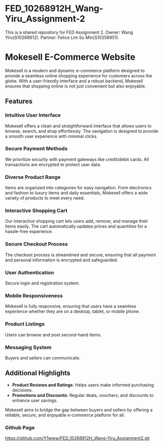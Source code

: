# FED_10268912H_Wang-Yiru_Assignment-2
This is a shared repository for FED Assignment 2. Owner: Wang Yiru(S10268912). Partner: Felice Lim Su Min(S10258951).

# Mokesell E-Commerce Website

Mokesell is a modern and dynamic e-commerce platform designed to provide a seamless online shopping experience for customers across the globe. With a user-friendly interface and a robust backend, Mokesell ensures that shopping online is not just convenient but also enjoyable.

## Features

### Intuitive User Interface
Mokesell offers a clean and straightforward interface that allows users to browse, search, and shop effortlessly. The navigation is designed to provide a smooth user experience with minimal clicks.

### Secure Payment Methods
We prioritize security with  payment gateways like credit/debit cards.  All transactions are encrypted to protect user data.

### Diverse Product Range
Items are organized into categories for easy navigation. From electronics and fashion to luxury items and daily essentials, Mokesell offers a wide variety of products to meet every need.

### Interactive Shopping Cart
Our interactive shopping cart lets users add, remove, and manage their items easily. The cart automatically updates prices and quantities for a hassle-free experience.

### Secure Checkout Process
The checkout process is streamlined and secure, ensuring that all payment and personal information is encrypted and safeguarded.

### User Authentication
Secure login and registration system.

### Mobile Responsiveness
Mokesell is fully responsive, ensuring that users have a seamless experience whether they are on a desktop, tablet, or mobile phone.

### Product Listings
Users can browse and post second-hand items.

### Messaging System
Buyers and sellers can communicate.



## Additional Highlights
- **Product Reviews and Ratings**: Helps users make informed purchasing decisions.
- **Promotions and Discounts**: Regular deals, vouchers, and discounts to enhance user savings.


Mokesell aims to bridge the gap between buyers and sellers by offering a reliable, secure, and enjoyable e-commerce platform for all.

### Github Page
https://github.com/Y1www/FED_10268912H_Wang-Yiru_Assignment2.git
